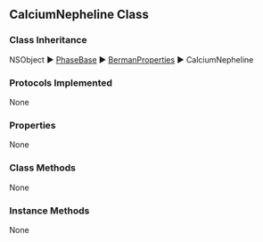 ## CalciumNepheline Class  
### Class Inheritance  
NSObject ▶️ [PhaseBase](PhaseBase.html) ▶️ [BermanProperties](BermanProperties.html) ▶️ CalciumNepheline  

### Protocols Implemented  
None  

### Properties  
None  

### Class Methods  
None  

### Instance Methods  
None  